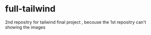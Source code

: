 # full-tailwind
2nd repositry for tailwind final project , becouse the 1st repositry can't showing the images 

